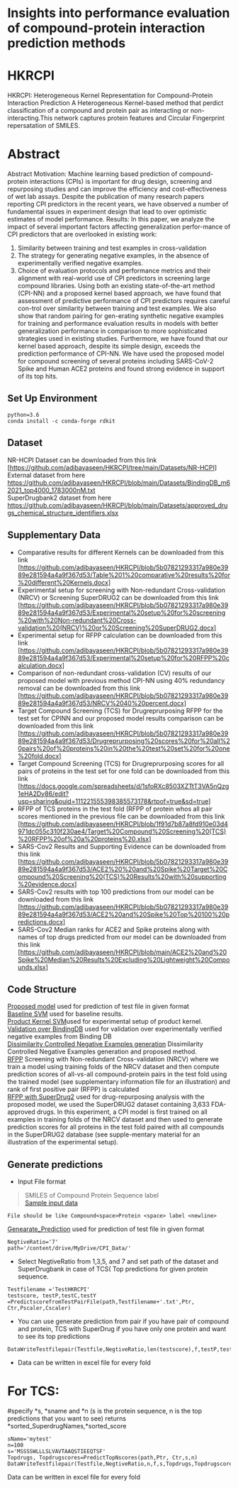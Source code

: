 
# Insights into performance evaluation of compound-protein interaction prediction methods 
# HKRCPI
HKRCPI: Heterogeneous Kernel Representation for Compound-Protein Interaction Prediction
A Heterogeneous Kernel-based method that perdict classification of a compound and protein pair as interacting or non-interacting.This network captures protein features and Circular Fingerprint repersatation of SMILES.
# Abstract
Abstract
Motivation:
Machine learning based prediction of compound-protein interactions (CPIs) is important for drug design, screening and repurposing studies and can improve the efficiency and cost-effectiveness of wet lab assays. Despite the publication of many research papers reporting CPI predictors in the recent years, we have observed a number of fundamental issues in experiment design that lead to over optimistic estimates of model performance.
Results:
In this paper, we analyze the impact of several important factors affecting generalization perfor-mance of CPI predictors that are overlooked in existing work:
1.	Similarity between training and test examples in cross-validation
2.	The strategy for generating negative examples, in the absence of experimentally verified negative examples.
3.	Choice of evaluation protocols and performance metrics and their alignment with real-world use of CPI predictors in screening large compound libraries.
Using both an existing state-of-the-art method (CPI-NN) and a proposed kernel based approach,
we have found that assessment of predictive performance of CPI predictors requires careful con-trol over similarity between training and test examples.  We also show that random pairing for gen-erating synthetic negative examples for training and performance evaluation results in models with better generalization performance in comparison to more sophisticated strategies used in existing studies. Furthermore, we have found that our kernel based approach, despite its simple design, exceeds the prediction performance of CPI-NN.  We have used the proposed model for compound screening of several proteins including SARS-CoV-2 Spike and Human ACE2 proteins and found strong evidence in support of its top hits.

## Set Up Environment
```
python=3.6
conda install -c conda-forge rdkit
```
## Dataset
NR-HCPI Dataset can be downloaded from this link [https://github.com/adibayaseen/HKRCPI/tree/main/Datasets/NR-HCPI]<br/>
External dataset from here https://github.com/adibayaseen/HKRCPI/blob/main/Datasets/BindingDB_m62021_top4000_1783000nM.txt <br/>
SuperDrugbank2 dataset from here https://github.com/adibayaseen/HKRCPI/blob/main/Datasets/approved_drugs_chemical_structure_identifiers.xlsx <br/>
## Supplementary Data
* Comparative results for different Kernels can be downloaded from this link [https://github.com/adibayaseen/HKRCPI/blob/5b07821293317a980e3989e281594a4a9f367d53/Table%201%20comparative%20results%20for%20different%20Kernels.docx] <br/>
* Experimental setup for screening with Non-redundant Cross-validation (NRCV) or Screening SuperDRUG2 can be downloaded from this link [https://github.com/adibayaseen/HKRCPI/blob/5b07821293317a980e3989e281594a4a9f367d53/Experimental%20setup%20for%20screening%20with%20Non-redundant%20Cross-validation%20(NRCV)%20or%20Screening%20SuperDRUG2.docx]<br/>
* Experimental setup for RFPP calculation can be downloaded from this link [https://github.com/adibayaseen/HKRCPI/blob/5b07821293317a980e3989e281594a4a9f367d53/Experimental%20setup%20for%20RFPP%20calculation.docx] <br/>
* Comparison of non-redundant cross-validation (CV) results of our proposed model with previous method CPI-NN using 40% redundancy removal  can be downloaded from this link [https://github.com/adibayaseen/HKRCPI/blob/5b07821293317a980e3989e281594a4a9f367d53/NRCV%2040%20percent.docx]<br/>
* Target Compound Screening (TCS) for Drugreprurposing RFPP for  the test set for CPINN and our proposed model results comparison can be downloaded from this link [https://github.com/adibayaseen/HKRCPI/blob/5b07821293317a980e3989e281594a4a9f367d53/Drugreprurposing%20scores%20for%20all%20pairs%20of%20proteins%20in%20the%20test%20set%20for%20one%20fold.docx] <br/>
* Target Compound Screening (TCS) for Drugreprurposing scores for all pairs of proteins in the test set for one fold can be downloaded from this link [https://docs.google.com/spreadsheets/d/1sfoRXc8503XZTtT3VA5nQzg1eHA2Dy86/edit?usp=sharing&ouid=111221555398385573178&rtpof=true&sd=true]<br/>
* RFPP of TCS proteins in the test fold (RFPP of protein whos all pair scores mentioned in the previous file can be downloaded from this link [https://github.com/adibayaseen/HKRCPI/blob/1f91d7b87a8fd910e03d4971dc055c310f230ae4/Target%20Compound%20Screening%20(TCS)%20RFPP%20of%20a%20proteins%20.xlsx]<br/>
* SARS-Cov2 Results and Supporting Evidence can be downloaded from this link [https://github.com/adibayaseen/HKRCPI/blob/5b07821293317a980e3989e281594a4a9f367d53/ACE2%20%20and%20Spike%20Target%20Compound%20Screening%20(TCS)%20Results%20with%20supporting%20evidence.docx]<br/>
* SARS-Cov2 results with top 100 predictions from our model can be downloaded from this link [https://github.com/adibayaseen/HKRCPI/blob/5b07821293317a980e3989e281594a4a9f367d53/ACE2%20and%20Spike%20Top%20100%20predictions.docx]<br/>
* SARS-Cov2 Median ranks for ACE2 and Spike proteins along with names of top drugs predicted from our model can be downloaded from this link   [https://github.com/adibayaseen/HKRCPI/blob/main/ACE2%20and%20Spike%20Median%20Results%20Excluding%20Lightweight%20Compounds.xlsx]<br/>
## Code Structure
[Proposed model](https://colab.research.google.com/drive/1mkAFLcYeHQED0p2qvn92178cmlO9SEIP?usp=sharing) used for prediction of test file in given format<br/>
[Baseline SVM](https://colab.research.google.com/drive/1qMFqYPFBxeydNnf_NxGY5XS7AmWEmVcG?usp=sharing) used for baseline results.<br/> 
[Product Kernel SVM](https://colab.research.google.com/drive/1o78nKbk3t-KjUniTxUHBOgY5QTzJjr85?usp=sharing)used for experimental setup of product kernel.<br/> 
[Validation over BindingDB](https://colab.research.google.com/drive/1nK30uc0DxGjXqXUDQsvGyDT3DDnUzaxE?usp=sharing) used for validation over experimentally verified negative examples from Binding DB  <br/> 
[Dissimilarity Controlled Negative Examples generation](https://colab.research.google.com/drive/1IuX0taNfWNt0DttZ8eM4IwSrn2QRCXvd?usp=sharing) Dissimilarity Controlled Negative Examples generation and proposed method. <br/>
[RFPP](https://colab.research.google.com/drive/1I-x5E7SxAwcepfC7zOD-2r9OnPGyEXLr?usp=sharing) Screening with Non-redundant Cross-validation (NRCV) where we train a model using training folds of the NRCV dataset and then compute prediction scores of all-vs-all compound-protein pairs in the test fold using the trained model (see supplementary information file for an illustration) and rank of first positive pair (RFPP) is calculated<br/>
[RFPP with SuperDrug2](https://colab.research.google.com/drive/13TUFUGSpHsmw6qgK2MLd6pF2eaxHd6tD?usp=sharing) used for drug-repurposing analysis with the proposed model, we used the SuperDRUG2 dataset containing 3,633 FDA-approved drugs. In this experiment, a CPI model is first trained on all examples in training folds of the NRCV dataset and then used to generate prediction scores for all proteins in the test fold paired with all compounds in the SuperDRUG2 database (see supple-mentary material for an illustration of the experimental setup).  <br/>
## Generate predictions
* Input File format <br/>
> SMILES of Compound Protein Sequence label<br/>
[Sample input data](https://github.com/adibayaseen/HKRCPI/blob/0f1153be22c4ce6235259bef8cff1dd820e69a39/Sample%20Data)<br/>
```
File should be like Compound<space>Protein <space> label <newline>
```
[Genearate_Prediction](https://colab.research.google.com/drive/18576Mvg2tHovQweM3LD9Hkj68MSzZoO9?usp=sharing) used for prediction of test file in given format<br/>
```
NegtiveRatio='7'
path='/content/drive/MyDrive/CPI_Data/'
```
* Select NegtiveRatio from 1,3,5, and 7 and set path of the dataset and SuperDrugbank in case of TCS( Top predictions for given protein sequence.
```
Testfilename ='TestHKRCPI'
testscore, testP,testC,testY =PredictscorefromTestPairFile(path,Testfilename+'.txt',Ptr, Ctr,Pscaler,Cscaler)
```
* You can use generate prediction from pair if you have pair of compound and protein, TCS with SuperDrug if you have only one protein and want to see its top predictions 
```
DataWriteTestfilepair(Testfile,NegtiveRatio,len(testscore),f,testP,testC,testscore)
```
* Data can be written in excel file for every fold <br/>
# For TCS: <br/>
#specify *s, *sname and *n (s is the protein sequence, n is the top predictions that you want to see) returns *sorted_SuperdrugNames,*sorted_score
```
sName='mytest'
n=100
s='MSSSSWLLLSLVAVTAAQSTIEEQTSF'
Topdrugs, Topdrugscores=PredictTopNscores(path,Ptr, Ctr,s,n) 
DataWriteTestfilepair(Testfile,NegtiveRatio,n,f,s,Topdrugs,Topdrugscores) 
```
Data can be written in excel file for every fold



